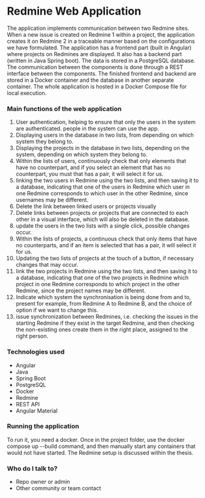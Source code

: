 # Redmine Web Application #

The application implements communication between two Redmine sites. When a new issue is created on Redmine 1 within a project, the application creates it on Redmine 2 in a traceable manner based on the configurations we have formulated. The application has a frontend part (built in Angular) where projects on Redmines are displayed. It also has a backend part (written in Java Spring boot). The data is stored in a PostgreSQL database. The communication between the components is done through a REST interface between the components. The finished frontend and backend are stored in a Docker container and the database in another separate container. The whole application is hosted in a Docker Compose file for local execution.

### Main functions of the web application ###

1. User authentication, helping to ensure that only the users in the system are authenticated.
people in the system can use the app.
2. Displaying users in the database in two lists, from
depending on which system they belong to.
3. Displaying the projects in the database in two lists, depending on the system,
depending on which system they belong to.
4. Within the lists of users, continuously check that only
elements that have no counterpart, and if you select an element that has no counterpart, you must
that has a pair, it will select it for us.
5. linking the two users in Redmine using the two lists, and then
saving it to a database, indicating that one of the users in Redmine
which user in one Redmine corresponds to which user in the other Redmine, since
usernames may be different.
6. Delete the link between linked users or projects visually
7. Delete links between projects or projects that are connected to each other in a visual interface, which will also be deleted in the database.
8. update the users in the two lists with a single click, possible
changes occur.
9. Within the lists of projects, a continuous check that only
items that have no counterparts, and if an item is selected
that has a pair, it will select it for us.
10. Updating the two lists of projects at the touch of a button, if necessary
changes that may occur.
11. link the two projects in Redmine using the two lists, and then
saving it to a database, indicating that one of the two projects in Redmine
which project in one Redmine corresponds to which project in the other Redmine, since the project names may be different.
12. Indicate which system the synchronisation is being done from and to, present
for example, from Redmine A to Redmine B, and the choice of
option if we want to change this.
13. issue synchronization between Redmines, i.e. checking the issues in the starting Redmine if they exist in the target Redmine, and then checking the non-existing ones
create them in the right place, assigned to the right person.

### Technologies used ###

* Angular
* Java
* Spring Boot
* PostgreSQL
* Docker
* Redmine
* REST API
* Angular Material

### Running the application ###

To run it, you need a docker. Once in the project folder, use the docker compose up --build command, and then manually start any containers that would not have started. The Redmine setup is discussed within the thesis.

### Who do I talk to? ###

* Repo owner or admin
* Other community or team contact
